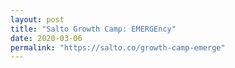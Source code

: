 ```yaml
---
layout: post
title: "Salto Growth Camp: EMERGEncy" 
date: 2020-03-06
permalink: "https://salto.co/growth-camp-emerge"
---
```

